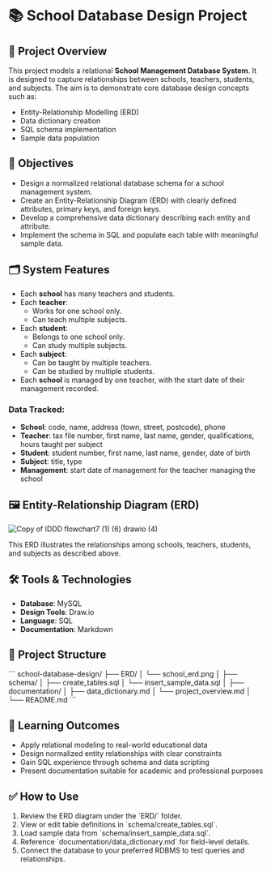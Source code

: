 # 📚 School Database Design Project

## 📌 Project Overview

This project models a relational **School Management Database System**. It is designed to capture relationships between schools, teachers, students, and subjects. The aim is to demonstrate core database design concepts such as:

- Entity-Relationship Modelling (ERD)
- Data dictionary creation
- SQL schema implementation
- Sample data population

## 🎯 Objectives

- Design a normalized relational database schema for a school management system.
- Create an Entity-Relationship Diagram (ERD) with clearly defined attributes, primary keys, and foreign keys.
- Develop a comprehensive data dictionary describing each entity and attribute.
- Implement the schema in SQL and populate each table with meaningful sample data.

## 🗂️ System Features

- Each **school** has many teachers and students.
- Each **teacher**:
  - Works for one school only.
  - Can teach multiple subjects.
- Each **student**:
  - Belongs to one school only.
  - Can study multiple subjects.
- Each **subject**:
  - Can be taught by multiple teachers.
  - Can be studied by multiple students.
- Each **school** is managed by one teacher, with the start date of their management recorded.

### Data Tracked:

- **School**: code, name, address (town, street, postcode), phone
- **Teacher**: tax file number, first name, last name, gender, qualifications, hours taught per subject
- **Student**: student number, first name, last name, gender, date of birth
- **Subject**: title, type
- **Management**: start date of management for the teacher managing the school

## 🖼️ Entity-Relationship Diagram (ERD)

![Copy of IDDD flowchart7 (1) (6) drawio (4)](https://github.com/user-attachments/assets/d65e9911-7c1e-444a-b497-5d6394a21389)


This ERD illustrates the relationships among schools, teachers, students, and subjects as described above.

## 🛠️ Tools & Technologies

- **Database**: MySQL
- **Design Tools**: Draw.io 
- **Language**: SQL
- **Documentation**: Markdown

## 📁 Project Structure

\`\`\`
school-database-design/
├── ERD/
│   └── school_erd.png
│
├── schema/
│   ├── create_tables.sql
│   └── insert_sample_data.sql
│
├── documentation/
│   ├── data_dictionary.md
│   └── project_overview.md
│
└── README.md
\`\`\`

## 🧠 Learning Outcomes

- Apply relational modeling to real-world educational data
- Design normalized entity relationships with clear constraints
- Gain SQL experience through schema and data scripting
- Present documentation suitable for academic and professional purposes

## ✅ How to Use

1. Review the ERD diagram under the \`ERD/\` folder.
2. View or edit table definitions in \`schema/create_tables.sql\`.
3. Load sample data from \`schema/insert_sample_data.sql\`.
4. Reference \`documentation/data_dictionary.md\` for field-level details.
5. Connect the database to your preferred RDBMS to test queries and relationships.
